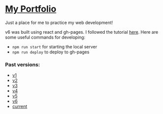 # [My Portfolio](https://ryazlee.github.io/)

Just a place for me to practice my web development!

v6 was built using react and gh-pages.  I followed the tutorial [here](https://dev.to/yuribenjamin/how-to-deploy-react-app-in-github-pages-2a1f).  Here are some useful commands for developing:
* `npm run start` for starting the local server
* `npm run deploy` to deploy to gh-pages

### Past versions:
* [v1](https://ryazlee.github.io/archive/v1/)
* [v2](https://ryazlee.github.io/archive/v2/)
* [v3](https://ryazlee.github.io/archive/v3/)
* [v4](https://ryazlee.github.io/archive/v4/)
* [v5](https://ryazlee.github.io/archive/v5/)
* [v6](https://ryazlee.github.io/archive/v6/)
* [current](https://ryazlee.github.io/)

